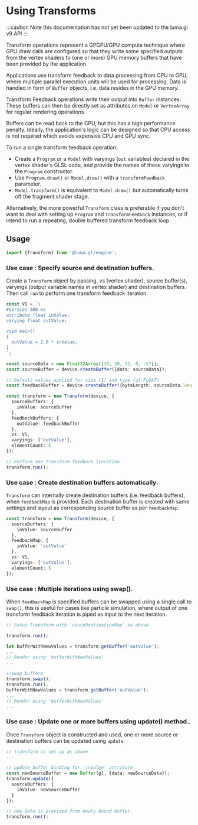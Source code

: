 # Using Transforms

:::caution
Note this documentation has not yet been updated to the luma.gl v9 API
:::

Transform operations represent a GPGPU/GPU compute technique where GPU draw calls are configured 
so that they write some specified outputs from the vertex shaders to (one or more) GPU memory buffers 
that have been provided by the application.

 Applications use transform feedback to data processing from CPU to GPU, where multiple 
 parallel execution units will be used for processing. 
 Data is handled in form of `Buffer` objects, i.e. data resides in the GPU memory.

Transform Feedback operations write their output into `Buffer` instances. 
These buffers can then be directly set as attributes on `Model` or `VertexArray` for regular rendering operations.

Buffers can be read back to the CPU, but this has a high performance penalty. 
Ideally, the application's logic can be designed so that CPU access is not required which avoids expensive CPU and GPU sync.

To run a single transform feedback operation:

- Create a `Program` or a `Model` with varyings (`out` variables) declared in the vertex shader's GLSL code, and provide the names of these varyings to the `Program` constructor.
- Use `Program.draw()` or `Model.draw()` with a `transformFeedback` parameter.
- `Model.transform()` is equivalent to `Model.draw()` but automatically turns off the fragment shader stage.

Alternatively, the more powerful `Transform` class is preferable if you don't want to deal with setting up `Program` and `TransformFeedback` instances, or if intend to run a repeating, double buffered transform feedback loop.

## Usage

```typescript
import {Transform} from '@luma.gl/engine';
```

### Use case : Specify source and destination buffers.

Create a `Transform` object by passing, vs (vertex shader), source buffer(s), varyings (output variable names in vertex shader) and destination buffers. Then call `run` to perform one transform feedback iteration.

```typescript
const VS = `\
#version 300 es
attribute float inValue;
varying float outValue;

void main()
{
  outValue = 2.0 * inValue;
}
`;

const sourceData = new Float32Array([10, 20, 31, 0, -57]);
const sourceBuffer = device.createBuffer({data: sourceData});

// Default values applied for size (1) and type (gl.FLOAT)
const feedbackBuffer = device.createBuffer({byteLength: sourceData.length * 4});

const transform = new Transform(device, {
  sourceBuffers: {
    inValue: sourceBuffer
  },
  feedbackBuffers: {
    outValue: feedbackBuffer
  },
  vs: VS,
  varyings: ['outValue'],
  elementCount: 5
});

// Perform one transform feedback iteration
transform.run();
```

### Use case : Create destination buffers automatically.

`Transform` can internally create destination buffers (i.e. feedback buffers), when `feedbackMap` is provided. Each destination buffer is created with same settings and layout as corresponding source buffer as per `feedbackMap`.

```typescript
const transform = new Transform(device, {
  sourceBuffers: {
    inValue: sourceBuffer
  },
  feedbackMap: {
    inValue: 'outValue'
  },
  vs: VS,
  varyings: ['outValue'],
  elementCount: 5
});
```

### Use case : Multiple iterations using swap().

When `feedbackMap` is specified buffers can be swapped using a single call to `swap()`, this is useful for cases like particle simulation, where output of one transform feedback iteration is piped as input to the next iteration.

```typescript
// Setup Transform with `souceDestinationMap` as above

transform.run();

let bufferWithNewValues = transform.getBuffer('outValue');
...
// Render using 'bufferWithNewValues'
...

//swap buffers
transform.swap();
transform.run();
bufferWithNewValues = transform.getBuffer('outValue');
...
// Render using 'bufferWithNewValues'
...
```

### Use case : Update one or more buffers using update() method..

Once `Transform` object is constructed and used, one or more source or destination buffers can be updated using `update`.

```typescript
// transform is set up as above
...

// update buffer binding for 'inValue' attribute
const newSourceBuffer = new Buffer(gl, {data: newSourceData});
transform.update({
  sourceBuffers: {
    inValue: newSourceBuffer
  }
});

// now data is provided from newly bound buffer.
transform.run();
```
